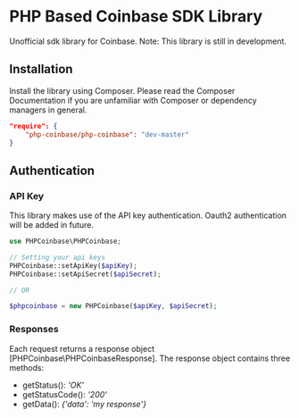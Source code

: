 # PHP Based Coinbase SDK Library

Unofficial sdk library for Coinbase.
Note: This library is still in development.

## Installation

Install the library using Composer. Please read the Composer Documentation if you are unfamiliar with Composer or dependency managers in general.

```json
"require": {
    "php-coinbase/php-coinbase": "dev-master"
}
```
## Authentication

### API Key

This library makes use of the API key authentication. Oauth2 authentication will be added in future.

```php
use PHPCoinbase\PHPCoinbase;

// Setting your api keys
PHPCoinbase::setApiKey($apiKey);
PHPCoinbase::setApiSecret($apiSecret);

// OR

$phpcoinbase = new PHPCoinbase($apiKey, $apiSecret);
```

### Responses

Each request returns a response object [PHPCoinbase\PHPCoinbaseResponse].
The response object contains three methods:

- getStatus(): _'OK'_
- getStatusCode(): _'200'_
- getData(): _{'data': 'my response'}_